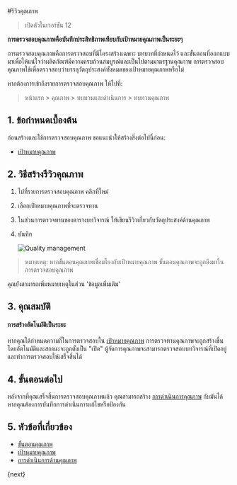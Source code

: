 <!-- add-breadcrumbs -->
#รีวิวคุณภาพ

> เปิดตัวในเวอร์ชัน 12

**การตรวจสอบคุณภาพคือบันทึกประสิทธิภาพเทียบกับเป้าหมายคุณภาพเป็นระยะๆ**

การตรวจสอบคุณภาพคือการตรวจสอบที่มีโครงสร้างเฉพาะ บทบาทที่กำหนดไว้ และขั้นตอนที่ออกแบบมาเพื่อให้แน่ใจว่าผลิตภัณฑ์มีความครบถ้วนสมบูรณ์และเป็นไปตามมาตรฐานคุณภาพ การตรวจสอบคุณภาพใช้เพื่อตรวจสอบว่าบรรลุวัตถุประสงค์ทั้งหมดของเป้าหมายคุณภาพหรือไม่

หากต้องการเข้าถึงรายการตรวจสอบคุณภาพ ให้ไปที่:
> หน้าแรก > คุณภาพ > ทบทวนและดำเนินการ > ทบทวนคุณภาพ

## 1. ข้อกำหนดเบื้องต้น

ก่อนสร้างและใช้การตรวจสอบคุณภาพ ขอแนะนำให้สร้างสิ่งต่อไปนี้ก่อน:

* [เป้าหมายคุณภาพ](/docs/user/manual/th/quality-management/quality_goal)

## 2. วิธีสร้างรีวิวคุณภาพ

1. ไปที่รายการตรวจสอบคุณภาพ คลิกที่ใหม่
1. เลือกเป้าหมายคุณภาพที่จะตรวจทาน
1. ในส่วนการตรวจทานของตารางบทวิจารณ์ ให้เขียนรีวิวเกี่ยวกับวัตถุประสงค์ด้านคุณภาพ
1. บันทึก

    <img class="screenshot" alt="Quality management" src="{{docs_base_url}}/assets/img/quality-management/new-quality-review.gif">

> หมายเหตุ: หากขั้นตอนคุณภาพเชื่อมโยงกับเป้าหมายคุณภาพ ขั้นตอนคุณภาพจะถูกดึงมาในการตรวจสอบคุณภาพ

คุณยังสามารถเพิ่มหมายเหตุในส่วน 'ข้อมูลเพิ่มเติม'

## 3. คุณสมบัติ

#### การสร้างอัตโนมัติเป็นระยะ

หากคุณได้กำหนดความถี่ในการตรวจสอบใน [เป้าหมายคุณภาพ](docs/user/manual/th/quality-management/quality_goal) การตรวจทานคุณภาพจะถูกสร้างขึ้นโดยอัตโนมัติและสถานะจะถูกตั้งเป็น "เปิด" ผู้จัดการคุณภาพจะสามารถตรวจสอบบทวิจารณ์ที่เปิดอยู่และทำการตรวจสอบให้เสร็จสิ้นได้

## 4. ขั้นตอนต่อไป

หลังจากที่คุณเสร็จสิ้นการตรวจสอบคุณภาพแล้ว คุณสามารถสร้าง [การดำเนินการคุณภาพ](/docs/user/manual/th/quality-management/quality_action) กับมันได้ หากคุณต้องการบันทึกการดำเนินการแก้ไขหรือป้องกัน

## 5. หัวข้อที่เกี่ยวข้อง

* [ขั้นตอนคุณภาพ](/docs/user/manual/th/quality-management/quality_procedure)
* [เป้าหมายคุณภาพ](/docs/user/manual/th/quality-management/quality_goal)
* [การดำเนินการด้านคุณภาพ](/docs/user/manual/th/quality-management/quality_action)

{next}
